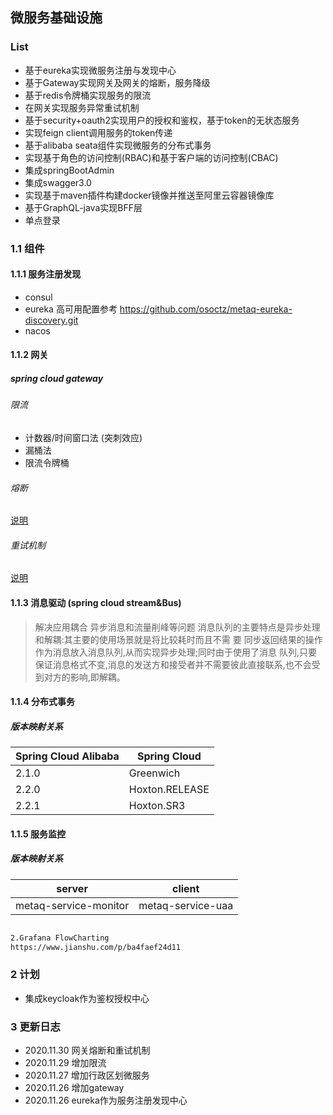 ## 微服务基础设施

### List

- 基于eureka实现微服务注册与发现中心
- 基于Gateway实现网关及网关的熔断，服务降级
- 基于redis令牌桶实现服务的限流
- 在网关实现服务异常重试机制
- 基于security+oauth2实现用户的授权和鉴权，基于token的无状态服务
- 实现feign client调用服务的token传递
- 基于alibaba seata组件实现微服务的分布式事务  
- 实现基于角色的访问控制(RBAC)和基于客户端的访问控制(CBAC) 
- 集成springBootAdmin
- 集成swagger3.0
- 实现基于maven插件构建docker镜像并推送至阿里云容器镜像库
- 基于GraphQL-java实现BFF层
- 单点登录

### 1.1 组件

#### 1.1.1 服务注册发现

- consul
- eureka
  高可用配置参考 https://github.com/osoctz/metaq-eureka-discovery.git
- nacos

#### 1.1.2 网关

##### spring cloud gateway

###### 限流

- 计数器/时间窗口法 (突刺效应)
- 漏桶法
- 限流令牌桶

###### 熔断

[说明](metaq-service-gateway/README.md)

###### 重试机制

[说明](metaq-service-gateway/README.md)

#### 1.1.3 消息驱动 (spring cloud stream&Bus)
> 解决应用耦合 异步消息和流量削峰等问题
>消息队列的主要特点是异步处理和解耦:其主要的使用场景就是将比较耗时而且不需
 要 同步返回结果的操作作为消息放入消息队列,从而实现异步处理;同时由于使用了消息
 队列,只要保证消息格式不变,消息的发送方和接受者并不需要彼此直接联系,也不会受
 到对方的影响,即解耦。

#### 1.1.4 分布式事务

##### 版本映射关系

|  Spring Cloud Alibaba   | Spring Cloud  |
|  ----  | ----  |
| 2.1.0  | Greenwich |
| 2.2.0  | Hoxton.RELEASE |
| 2.2.1  | Hoxton.SR3 |

#### 1.1.5 服务监控

##### 版本映射关系

|  server   | client  |
|  ----  | ----  |
| metaq-service-monitor  | metaq-service-uaa |


```markdown

2.Grafana FlowCharting
https://www.jianshu.com/p/ba4faef24d11

```

### 2 计划

- 集成keycloak作为鉴权授权中心

### 3 更新日志

- 2020.11.30 网关熔断和重试机制
- 2020.11.29 增加限流
- 2020.11.27 增加行政区划微服务
- 2020.11.26 增加gateway
- 2020.11.26 eureka作为服务注册发现中心
